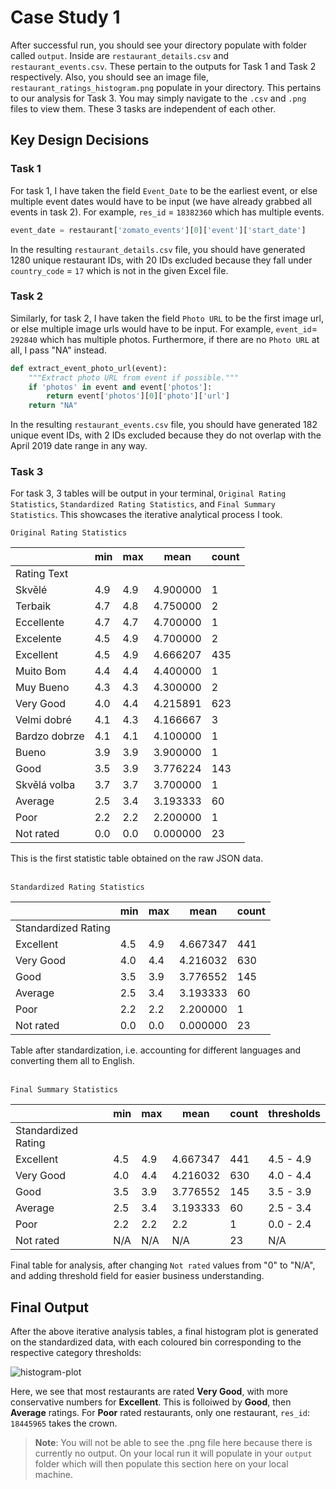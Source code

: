 # Case Study 1

After successful run, you should see your directory populate with folder called `output`. Inside are `restaurant_details.csv` and `restaurant_events.csv`. These pertain to the outputs for Task 1 and Task 2 respectively. Also, you should see an image file, `restaurant_ratings_histogram.png` populate in your directory. This pertains to our analysis for Task 3. You may simply navigate to the `.csv` and `.png` files to view them. These 3 tasks are independent of each other.

## Key Design Decisions

### Task 1

For task 1, I have taken the field `Event_Date` to be the earliest event, or else multiple event dates would have to be input (we have already grabbed all events in task 2). For example, `res_id` = `18382360` which has multiple events. 

```py
event_date = restaurant['zomato_events'][0]['event']['start_date']
```

In the resulting `restaurant_details.csv` file, you should have generated 1280 unique restaurant IDs, with 20 IDs excluded because they fall under `country_code` = `17` which is not in the given Excel file.

### Task 2
Similarly, for task 2, I have taken the field `Photo URL` to be the first image url, or else multiple image urls would have to be input. For example, `event_id`= `292840` which has multiple photos.
Furthermore, if there are no `Photo URL` at all, I pass "NA" instead.

```py
def extract_event_photo_url(event):
    """Extract photo URL from event if possible."""
    if 'photos' in event and event['photos']:
        return event['photos'][0]['photo']['url']
    return "NA"
```

In the resulting `restaurant_events.csv` file, you should have generated 182 unique event IDs, with 2 IDs excluded because they do not overlap with the April 2019 date range in any way.

### Task 3

For task 3, 3 tables will be output in your terminal, `Original Rating Statistics`, `Standardized Rating Statistics`, and `Final Summary Statistics`. This showcases the iterative analytical process I took.

`Original Rating Statistics`

|               | min | max | mean     | count |
|---------------|-----|-----|----------|-------|
| Rating Text   |     |     |          |       |
| Skvělé        | 4.9 | 4.9 | 4.900000 | 1     |
| Terbaik       | 4.7 | 4.8 | 4.750000 | 2     |
| Eccellente    | 4.7 | 4.7 | 4.700000 | 1     |
| Excelente     | 4.5 | 4.9 | 4.700000 | 2     |
| Excellent     | 4.5 | 4.9 | 4.666207 | 435   |
| Muito Bom     | 4.4 | 4.4 | 4.400000 | 1     |
| Muy Bueno     | 4.3 | 4.3 | 4.300000 | 2     |
| Very Good     | 4.0 | 4.4 | 4.215891 | 623   |
| Velmi dobré   | 4.1 | 4.3 | 4.166667 | 3     |
| Bardzo dobrze | 4.1 | 4.1 | 4.100000 | 1     |
| Bueno         | 3.9 | 3.9 | 3.900000 | 1     |
| Good          | 3.5 | 3.9 | 3.776224 | 143   |
| Skvělá volba  | 3.7 | 3.7 | 3.700000 | 1     |
| Average       | 2.5 | 3.4 | 3.193333 | 60    |
| Poor          | 2.2 | 2.2 | 2.200000 | 1     |
| Not rated     | 0.0 | 0.0 | 0.000000 | 23    |

This is the first statistic table obtained on the raw JSON data. <br><br>

`Standardized Rating Statistics`

|                     | min | max | mean     | count |
|---------------------|-----|-----|----------|-------|
| Standardized Rating |     |     |          |       |
| Excellent           | 4.5 | 4.9 | 4.667347 | 441   |
| Very Good           | 4.0 | 4.4 | 4.216032 | 630   |
| Good                | 3.5 | 3.9 | 3.776552 | 145   |
| Average             | 2.5 | 3.4 | 3.193333 | 60    |
| Poor                | 2.2 | 2.2 | 2.200000 | 1     |
| Not rated           | 0.0 | 0.0 | 0.000000 | 23    |

Table after standardization, i.e.  accounting for different languages and converting them all to English. <br><br>

`Final Summary Statistics`

|                     | min | max | mean     | count | thresholds |
|---------------------|-----|-----|----------|-------|------------|
| Standardized Rating |     |     |          |       |            |
| Excellent           | 4.5 | 4.9 | 4.667347 | 441   | 4.5 - 4.9  |
| Very Good           | 4.0 | 4.4 | 4.216032 | 630   | 4.0 - 4.4  |
| Good                | 3.5 | 3.9 | 3.776552 | 145   | 3.5 - 3.9  |
| Average             | 2.5 | 3.4 | 3.193333 | 60    | 2.5 - 3.4  |
| Poor                | 2.2 | 2.2 | 2.2      | 1     | 0.0 - 2.4  |
| Not rated           | N/A | N/A | N/A      | 23    | N/A        |

Final table for analysis, after changing `Not rated` values from "0" to "N/A", and adding threshold field for easier business understanding.

## Final Output

After the above iterative analysis tables, a final histogram plot is generated on the standardized data, with each coloured bin corresponding to the respective category thresholds:

![histogram-plot](output_data/restaurant_ratings_histogram.png)

Here, we see that most restaurants are rated **Very Good**, with more conservative numbers for **Excellent**. This is folloiwed by **Good**, then **Average** ratings. For **Poor** rated restaurants, only one restaurant, `res_id`: `18445965` takes the crown. 

> **Note**: You will not be able to see the .png file here because there is currently no output. On your local run it will populate in your `output` folder which will then populate this section here on your local machine.